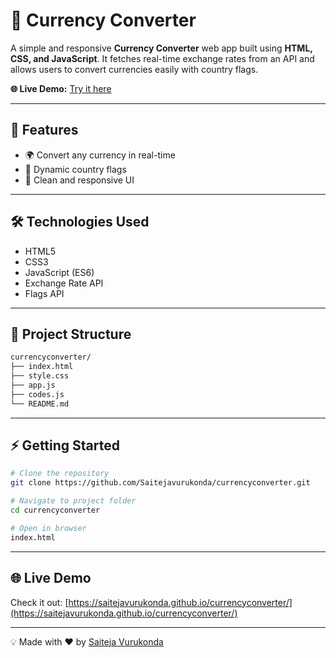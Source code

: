 
# 💱 Currency Converter

A simple and responsive **Currency Converter** web app built using **HTML, CSS, and JavaScript**.
It fetches real-time exchange rates from an API and allows users to convert currencies easily with country flags.

**🌐 Live Demo:** [Try it here](https://saitejavurukonda.github.io/currencyconverter/)

---

## 📌 Features

* 🌍 Convert any currency in real-time
* 🚩 Dynamic country flags
* 🎨 Clean and responsive UI

---

## 🛠️ Technologies Used

* HTML5
* CSS3
* JavaScript (ES6)
* Exchange Rate API
* Flags API

---

## 📂 Project Structure

```bash
currencyconverter/
├── index.html
├── style.css
├── app.js
├── codes.js
└── README.md
```

---

## ⚡ Getting Started

```bash
# Clone the repository
git clone https://github.com/Saitejavurukonda/currencyconverter.git

# Navigate to project folder
cd currencyconverter

# Open in browser
index.html
```

---

## 🌐 Live Demo

Check it out: [https://saitejavurukonda.github.io/currencyconverter/](https://saitejavurukonda.github.io/currencyconverter/)

---

💡 Made with ❤️ by [Saiteja Vurukonda](https://github.com/Saitejavurukonda)
